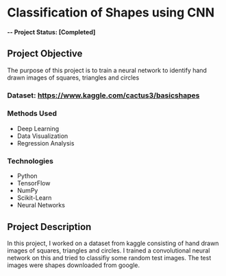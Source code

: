 # Classification of Shapes using CNN 

#### -- Project Status: [Completed]

## Project Objective
The purpose of this project is to train a neural network to identify hand drawn images of squares, triangles and circles

### Dataset: https://www.kaggle.com/cactus3/basicshapes

### Methods Used
* Deep Learning
* Data Visualization
* Regression Analysis

### Technologies
* Python
* TensorFlow
* NumPy
* Scikit-Learn
* Neural Networks

## Project Description
In this project, I worked on a dataset from kaggle consisting of hand drawn images of squares, triangles and circles. I trained a convolutional neural network on this and tried to classifiy some random test images. The test images were shapes downloaded from google.
